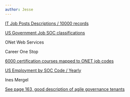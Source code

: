 ```yaml
---
author: Jesse
---
```


[IT Job Posts Descriptions / 10000 records](https://www.kaggle.com/datasets/mscgeorges/itjobpostdescriptions?resource=download)

[US Government Job SOC classifications](https://www.bls.gov/soc/2018/home.htm)

ONet Web Services

Career One Stop

[6000 certification courses mapped to ONET job codes](https://www.careeronestop.org/Developers/Data/certifications.aspx)

[US Employment by SOC Code / Yearly](https://www.bls.gov/oes/tables.htm)


Ines Mergel

[See page 163, good description of agile governance tenants](https://kops.uni-konstanz.de/server/api/core/bitstreams/88dcebd5-fe36-48f5-aae0-9fb4fe19a799/content)
